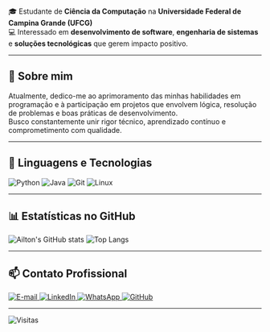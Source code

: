 🎓 Estudante de **Ciência da Computação** na **Universidade Federal de Campina Grande (UFCG)**  
💻 Interessado em **desenvolvimento de software**, **engenharia de sistemas** e **soluções tecnológicas** que gerem impacto positivo.

---

## 💼 Sobre mim

Atualmente, dedico-me ao aprimoramento das minhas habilidades em programação e à participação em projetos que envolvem lógica, resolução de problemas e boas práticas de desenvolvimento.  
Busco constantemente unir rigor técnico, aprendizado contínuo e comprometimento com qualidade.

---

## 🧠 Linguagens e Tecnologias

![Python](https://img.shields.io/badge/-Python-3776AB?style=for-the-badge&logo=python&logoColor=white)
![Java](https://img.shields.io/badge/Java-ED8B00?style=for-the-badge&logo=openjdk&logoColor=white)
![Git](https://img.shields.io/badge/-Git-F05032?style=for-the-badge&logo=git&logoColor=white)
![Linux](https://img.shields.io/badge/-Linux-FCC624?style=for-the-badge&logo=linux&logoColor=black)

---

## 📊 Estatísticas no GitHub

![Ailton's GitHub stats](https://github-readme-stats.vercel.app/api?username=brunogaudencio&show_icons=true&theme=transparent)
![Top Langs](https://github-readme-stats.vercel.app/api/top-langs/?username=brunogaudencio&layout=compact&theme=transparent)

---

## 📫 Contato Profissional

<p align="left">
  <a href="mailto:ailton.bruno.caldas.gaudencio@ccc.ufcg.edu.br">
    <img src="https://img.shields.io/badge/E--mail-D14836?style=for-the-badge&logo=gmail&logoColor=white" alt="E-mail">
  </a>
  <a href="https://www.linkedin.com/in/ailton-bruno-caldas-gaudencio-76a379389">
    <img src="https://img.shields.io/badge/LinkedIn-0077B5?style=for-the-badge&logo=linkedin&logoColor=white" alt="LinkedIn">
  </a>
  <a href="https://wa.me/5583991057673" target="_blank">
    <img src="https://img.shields.io/badge/WhatsApp-25D366?style=for-the-badge&logo=whatsapp&logoColor=white" alt="WhatsApp">
  </a>
  <a href="https://github.com/brunogaudencio">
    <img src="https://img.shields.io/badge/GitHub-181717?style=for-the-badge&logo=github&logoColor=white" alt="GitHub">
  </a>
</p>

---

![Visitas](https://komarev.com/ghpvc/?username=brunogaudencio&color=gray)
